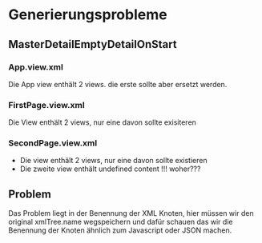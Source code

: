 # Generierungsprobleme
## MasterDetailEmptyDetailOnStart

### App.view.xml
Die App view enthält 2 views. die erste sollte aber ersetzt werden.

### FirstPage.view.xml
Die View enthält 2 views, nur eine davon sollte exisiteren

### SecondPage.view.xml
- Die view enthält 2 views, nur eine davon sollte existieren
- Die zweite view enthält undefined content !!! woher???

## Problem
Das Problem liegt in der Benennung der XML Knoten, hier müssen wir den original xmlTree.name wegspeichern und dafür schauen das 
wir die Benennung der Knoten ähnlich zum Javascript oder JSON machen.